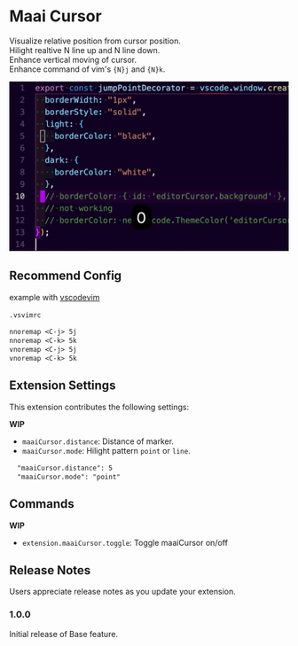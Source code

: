 # Maai Cursor

Visualize relative position from cursor position.  
Hilight realtive N line up and N line down.  
Enhance vertical moving of cursor.  
Enhance command of vim's `{N}j` and `{N}k`.

![](https://raw.githubusercontent.com/elzup/vscode-jet-cursor/main/images/vscode-jet-cursor.gif)

## Recommend Config

example with [vscodevim](https://marketplace.visualstudio.com/items?itemName=vscodevim.vim)

`.vsvimrc`

```
nnoremap <C-j> 5j
nnoremap <C-k> 5k
vnoremap <C-j> 5j
vnoremap <C-k> 5k
```

## Extension Settings

This extension contributes the following settings:

**WIP**

- `maaiCursor.distance`: Distance of marker.
- `maaiCursor.mode`: Hilight pattern `point` or `line`.

```
  "maaiCursor.distance": 5
  "maaiCursor.mode": "point"
```

<!-- ## Known Issues

Calling out known issues can help limit users opening duplicate issues against your extension. -->

## Commands

**WIP**

- `extension.maaiCursor.toggle`: Toggle maaiCursor on/off

## Release Notes

Users appreciate release notes as you update your extension.

### 1.0.0

Initial release of Base feature.
